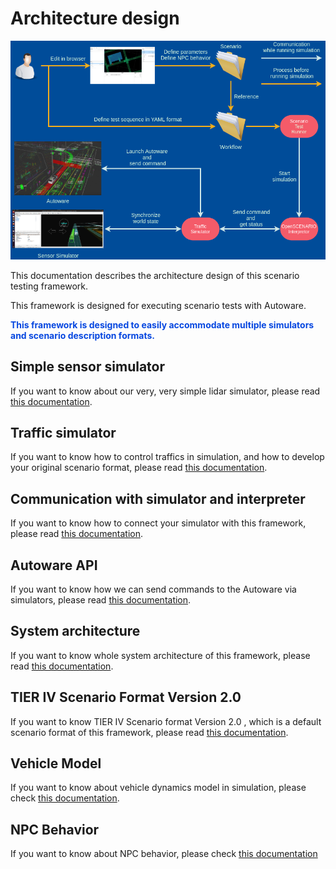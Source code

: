 # Architecture design

![Scenario Testing Framework](../image/what_is_scenario_testing_framework.png "what is scenario testing framework")

This documentation describes the architecture design of this scenario testing framework.

This framework is designed for executing scenario tests with Autoware.

<font color="#065479E">**This framework is designed to easily accommodate multiple simulators and scenario description formats.**</font>

## Simple sensor simulator

If you want to know about our very, very simple lidar simulator, please read [this documentation](SimpleSensorSimulator.md).

## Traffic simulator

If you want to know how to control traffics in simulation, and how to develop your original scenario format, please read [this documentation](TrafficSimulator.md).

## Communication with simulator and interpreter

If you want to know how to connect your simulator with this framework, please read [this documentation](ZeroMQ.md).

## Autoware API

If you want to know how we can send commands to the Autoware via simulators, please read [this documentation](AutowareAPI.md).

## System architecture

If you want to know whole system architecture of this framework, please read [this documentation](SystemArchitecture.md).

## TIER IV Scenario Format Version 2.0

If you want to know TIER IV Scenario format Version 2.0 , which is a default scenario format of this framework, please read [this documentation](TierIVScenarioFormatVersion2.md).

## Vehicle Model

If you want to know about vehicle dynamics model in simulation, please check [this documentation](VehicleDynamics.md).

## NPC Behavior

If you want to know about NPC behavior, please check [this documentation](NPCBehavior.md)
